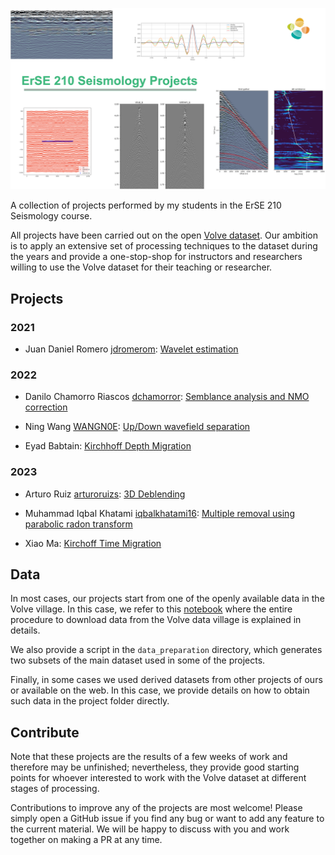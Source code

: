 ![Seismology](https://github.com/DIG-Kaust/Seismology-Projects/blob/main/logo.png)

A collection of projects performed by my students in the ErSE 210 Seismology course. 

All projects have been carried out on the open [Volve dataset](https://www.equinor.com/energy/volve-data-sharing). Our ambition is to apply an extensive set of processing techniques to the dataset during the years and provide a one-stop-shop for instructors and researchers willing to use the Volve dataset for their teaching or researcher.


## Projects

### 2021

- Juan Daniel Romero [jdromerom](https://github.com/jdromerom): [Wavelet estimation](jromero_waveletestimation)

### 2022

- Danilo Chamorro Riascos [dchamorror](https://github.com/dchamorror): [Semblance analysis and NMO correction](dchamorro_nmo)

- Ning Wang [WANGN0E](https://github.com/WANGN0E): [Up/Down wavefield separation](nwang_wavsep)

- Eyad Babtain: [Kirchhoff Depth Migration](ebabtain_kirchhoff)


### 2023

- Arturo Ruiz [arturoruizs](https://github.com/arturoruizs): [3D Deblending](aruiz_3ddebl)

- Muhammad Iqbal Khatami [iqbalkhatami16](https://github.com/iqbalkhatami16): [Multiple removal using parabolic radon transform](ikhatami_radondem)
 
- Xiao Ma: [Kirchoff Time Migration](xma_kirchoofftime)


 
## Data

In most cases, our projects start from one of the openly available data in the Volve village. In this case, we refer to this [notebook](https://github.com/PyLops/pylops_notebooks/blob/master/developement/SeismicInversion-Volve.ipynb) where the entire procedure to download data from the Volve data village is explained in details.

We also provide a script in the `data_preparation` directory, which generates two subsets of the main dataset used in some of the projects.

Finally, in some cases we used derived datasets from other projects of ours or available on the web. In this case, we provide details on how to obtain such data in the project folder directly.


## Contribute

Note that these projects are the results of a few weeks of work and therefore may be unfinished; nevertheless, they provide good starting points for whoever interested to work with the Volve dataset at different stages of processing.

Contributions to improve any of the projects are most welcome! Please simply open a GitHub issue if you find any bug or want to add any feature to the current material. We will be happy to discuss with you and work together on making a PR at any time.